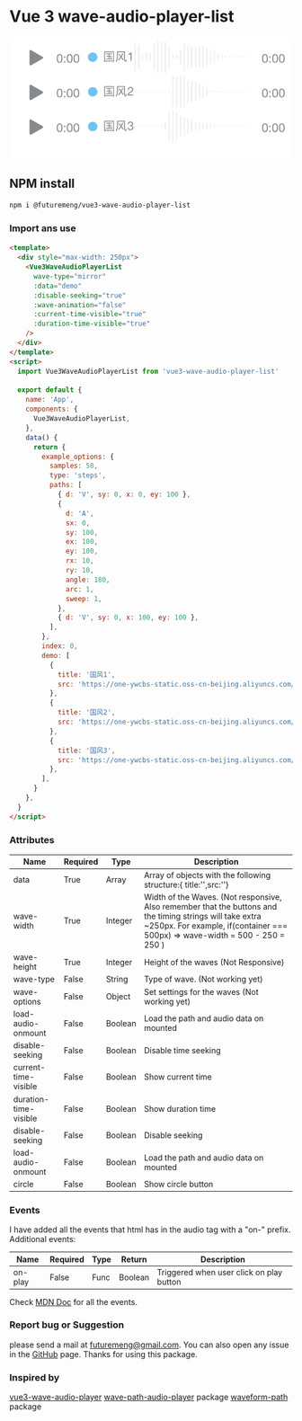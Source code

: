 <!--
 * @Author: be_loving@163.com
 * @Date: 2024-10-22 18:49:23
 * @LastEditors: be_loving@163.com 
 * @LastEditTime: 2024-10-31 10:22:13
 * @FilePath: /vue3-wave-audio-player-list/README.md
 * @Description: 这是默认设置,请设置`customMade`, 打开koroFileHeader查看配置 进行设置: https://github.com/OBKoro1/koro1FileHeader/wiki/%E9%85%8D%E7%BD%AE
-->

# Vue 3 wave-audio-player-list

![Image demo](https://github.com/futuremeng/vue3-wave-audio-player-list/blob/main/preview.png)

## NPM install

```sh
npm i @futuremeng/vue3-wave-audio-player-list
```

### Import ans use

```html
<template>
  <div style="max-width: 250px">
    <Vue3WaveAudioPlayerList
      wave-type="mirror"
      :data="demo"
      :disable-seeking="true"
      :wave-animation="false"
      :current-time-visible="true"
      :duration-time-visible="true"
    />
  </div>
</template>
<script>
  import Vue3WaveAudioPlayerList from 'vue3-wave-audio-player-list'

  export default {
    name: 'App',
    components: {
      Vue3WaveAudioPlayerList,
    },
    data() {
      return {
        example_options: {
          samples: 50,
          type: 'steps',
          paths: [
            { d: 'V', sy: 0, x: 0, ey: 100 },
            {
              d: 'A',
              sx: 0,
              sy: 100,
              ex: 100,
              ey: 100,
              rx: 10,
              ry: 10,
              angle: 180,
              arc: 1,
              sweep: 1,
            },
            { d: 'V', sy: 0, x: 100, ey: 100 },
          ],
        },
        index: 0,
        demo: [
          {
            title: '国风1',
            src: 'https://one-ywcbs-static.oss-cn-beijing.aliyuncs.com/abc.mp3',
          },
          {
            title: '国风2',
            src: 'https://one-ywcbs-static.oss-cn-beijing.aliyuncs.com/2.mp3',
          },
          {
            title: '国风3',
            src: 'https://one-ywcbs-static.oss-cn-beijing.aliyuncs.com/3.mp3',
          },
        ],
      }
    },
  }
</script>
```

### Attributes

| Name                  | Required | Type    | Description                                                                                                                                                                               |
| --------------------- | -------- | ------- | ----------------------------------------------------------------------------------------------------------------------------------------------------------------------------------------- |
| data                  | True     | Array   | Array of objects with the following structure:{ title:'',src:''}                                                                                                                          |
| wave-width            | True     | Integer | Width of the Waves. (Not responsive, Also remember that the buttons and the timing strings will take extra ~250px. For example, if(container === 500px) => wave-width = 500 - 250 = 250 ) |
| wave-height           | True     | Integer | Height of the waves (Not Responsive)                                                                                                                                                      |
| wave-type             | False    | String  | Type of wave. (Not working yet)                                                                                                                                                           |
| wave-options          | False    | Object  | Set settings for the waves (Not working yet)                                                                                                                                              |
| load-audio-onmount    | False    | Boolean | Load the path and audio data on mounted                                                                                                                                                   |
| disable-seeking       | False    | Boolean | Disable time seeking                                                                                                                                                                      |
| current-time-visible  | False    | Boolean | Show current time                                                                                                                                                                         |
| duration-time-visible | False    | Boolean | Show duration time                                                                                                                                                                        |
| disable-seeking       | False    | Boolean | Disable seeking                                                                                                                                                                           |
| load-audio-onmount    | False    | Boolean | Load the path and audio data on mounted                                                                                                                                                   |
| circle                | False    | Boolean | Show circle button                                                                                                                                                                        |

### Events

I have added all the events that html has in the audio tag with a "on-" prefix.
Additional events:

| Name    | Required | Type | Return  | Description                              |
| ------- | -------- | ---- | ------- | ---------------------------------------- |
| on-play | False    | Func | Boolean | Triggered when user click on play button |

Check [MDN Doc](https://developer.mozilla.org/en-US/docs/Web/HTML/Element/audio) for all the events.

### Report bug or Suggestion

please send a mail at <futuremeng@gmail.com>.
You can also open any issue in the [GitHub](https://github.com/futuremeng/vue3-wave-audio-player-list) page. Thanks for using this package.

### Inspired by

[vue3-wave-audio-player](https://github.com/futuremeng/vue3-wave-audio-player)
[wave-path-audio-player](https://www.npmjs.com/package/wave-audio-path-player) package
[waveform-path](https://jerosoler.github.io/waveform-path) package
